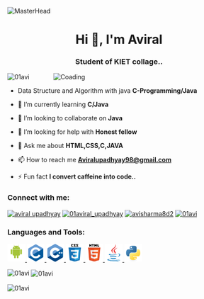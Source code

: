 ![MasterHead](  https://dri.es/files/images/blog/javascript-powered-multichannel.gif)
<h1 align="center">Hi 👋, I'm Aviral</h1>
<h3 align="center">Student of KIET collage..</h3>
<img align="right" alt="Coading" width="400" src="https://cdn.dribbble.com/users/1162077/screenshots/3848914/programmer.gif">

<p align="left"> <img src="https://komarev.com/ghpvc/?username=01avi&label=Profile%20views&color=0e75b6&style=flat" alt="01avi" /> </p>

- Data Structure and Algorithm with java **C-Programming/Java**

- 🌱 I’m currently learning **C/Java**

- 👯 I’m looking to collaborate on **Java**

- 🤝 I’m looking for help with **Honest fellow**

- 💬 Ask me about **HTML,CSS,C,JAVA**

- 📫 How to reach me **Aviralupadhyay98@gmail.com**

- ⚡ Fun fact **I convert caffeine into code..**

<h3 align="left">Connect with me:</h3>
<p align="left">
<a href="https://fb.com/aviral upadhyay" target="blank"><img align="center" src="https://raw.githubusercontent.com/rahuldkjain/github-profile-readme-generator/master/src/images/icons/Social/facebook.svg" alt="aviral upadhyay" height="30" width="40" /></a>
<a href="https://instagram.com/01aviral_upadhyay" target="blank"><img align="center" src="https://raw.githubusercontent.com/rahuldkjain/github-profile-readme-generator/master/src/images/icons/Social/instagram.svg" alt="01aviral_upadhyay" height="30" width="40" /></a>
<a href="https://www.hackerrank.com/avisharma8d2" target="blank"><img align="center" src="https://raw.githubusercontent.com/rahuldkjain/github-profile-readme-generator/master/src/images/icons/Social/hackerrank.svg" alt="avisharma8d2" height="30" width="40" /></a>
<a href="https://www.leetcode.com/01avi" target="blank"><img align="center" src="https://raw.githubusercontent.com/rahuldkjain/github-profile-readme-generator/master/src/images/icons/Social/leet-code.svg" alt="01avi" height="30" width="40" /></a>
</p>

<h3 align="left">Languages and Tools:</h3>
<p align="left"> <a href="https://developer.android.com" target="_blank" rel="noreferrer"> <img src="https://raw.githubusercontent.com/devicons/devicon/master/icons/android/android-original-wordmark.svg" alt="android" width="40" height="40"/> </a> <a href="https://www.cprogramming.com/" target="_blank" rel="noreferrer"> <img src="https://raw.githubusercontent.com/devicons/devicon/master/icons/c/c-original.svg" alt="c" width="40" height="40"/> </a> <a href="https://www.w3schools.com/cpp/" target="_blank" rel="noreferrer"> <img src="https://raw.githubusercontent.com/devicons/devicon/master/icons/cplusplus/cplusplus-original.svg" alt="cplusplus" width="40" height="40"/> </a> <a href="https://www.w3schools.com/css/" target="_blank" rel="noreferrer"> <img src="https://raw.githubusercontent.com/devicons/devicon/master/icons/css3/css3-original-wordmark.svg" alt="css3" width="40" height="40"/> </a> <a href="https://www.w3.org/html/" target="_blank" rel="noreferrer"> <img src="https://raw.githubusercontent.com/devicons/devicon/master/icons/html5/html5-original-wordmark.svg" alt="html5" width="40" height="40"/> </a> <a href="https://www.java.com" target="_blank" rel="noreferrer"> <img src="https://raw.githubusercontent.com/devicons/devicon/master/icons/java/java-original.svg" alt="java" width="40" height="40"/> </a> <a href="https://www.python.org" target="_blank" rel="noreferrer"> <img src="https://raw.githubusercontent.com/devicons/devicon/master/icons/python/python-original.svg" alt="python" width="40" height="40"/> </a> </p>

<p><img align="left" src="https://github-readme-stats.vercel.app/api/top-langs?username=01avi&show_icons=true&locale=en&layout=compact" alt="01avi" /></p>

<p>&nbsp;<img align="center" src="https://github-readme-stats.vercel.app/api?username=01avi&show_icons=true&locale=en" alt="01avi" /></p>

<p><img align="center" src="https://github-readme-streak-stats.herokuapp.com/?user=01avi&" alt="01avi" /></p>
